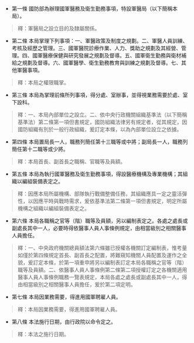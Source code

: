 * 第一條 國防部為辦理國軍醫務及衛生勤務事項，特設軍醫局（以下簡稱本局）。

> 釋：軍醫局之設立目的及隸屬關係。

* 第二條 本局掌理下列事項：一、軍醫政策及制度之規劃。二、軍醫人員訓練、考核及經歷之管理。三、國軍醫院診療作業、人力、獎助之規劃及其經營、管理。四、國軍醫療保健與研究發展之規劃及督導。五、國軍衛生勤務與衛材補給之規劃及督導。六、國軍醫學、衛生勤務教育與訓練之規劃及督導。七、其他軍醫事項。

> 釋：本局之權限職掌。

* 第三條 本局為掌理前條所列事項，得分處、室辦事，並得視業務需要於處、室下設科。

> 釋：一、本局內部單位之設立。二、依中央行政機關組織基準法（以下簡稱基準法）第二條第一項但書規定，國防組織法律另有規定者，從其規定，因國防組織有別於一般行政組織，爰訂定本條，以為內部單位設立之依據。

* 第四條 本局置局長一人，職務列簡任第十三職等或中將；副局長一人，職務列簡任第十二職等或少將。

> 釋：本局首長、副首長之職稱、官職等及員額。

* 第五條 本局為執行國軍醫務及衛生勤務事項，得設醫療機構及專業機構；其組織以編組裝備表定之。

> 釋：因應本局所屬機構、部隊執行戰備整備任務，其組織應具一定之靈活彈性，以因應平時與戰時需求，爰依基準法第二條第一項但書規定，明定所屬機構之組織以編組裝備表定之。

* 第六條 本局各職稱之官等（階）職等及員額，另以編制表定之。各處之處長或副處長其中一人，必要時得依醫事人員人事條例規定，由相當級別之相關醫事人員擔任。

> 釋：一、中央政府機關總員額法第六條雖已授權各機關訂定編制表，惟考量如僅於第四條規定首長、副首長之配置，將難窺知機關人員配置及運作之全貌，爰訂定本條，於第一項重申將另以編制表訂定本局各職稱之官等（階）職等及員額。二、依醫事人員人事條例第二條第二項授權訂定之各機關適用醫事人員人事條例職務一覽表規定，本局各處之處長或副處長其中一人，得由相當級別之相關醫事人員擔任，爰於第二項定明。

* 第七條 本局因業務需要，得進用國軍聘雇人員。

> 釋：本局因業務需要，得進用國軍聘雇人員。

* 第八條 本法施行日期，由行政院以命令定之。

> 釋：本法之施行日期。


